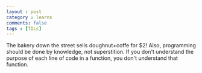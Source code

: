 ```yaml
---
layout : post
category : learns
comments: false
tags : [TILs] 
---
```


The bakery down the street sells doughnut+coffe for $2! 
Also, programming should be done by knowledge, not superstition. 
If you don't understand the purpose of each line of code in a function, you don't understand that function.